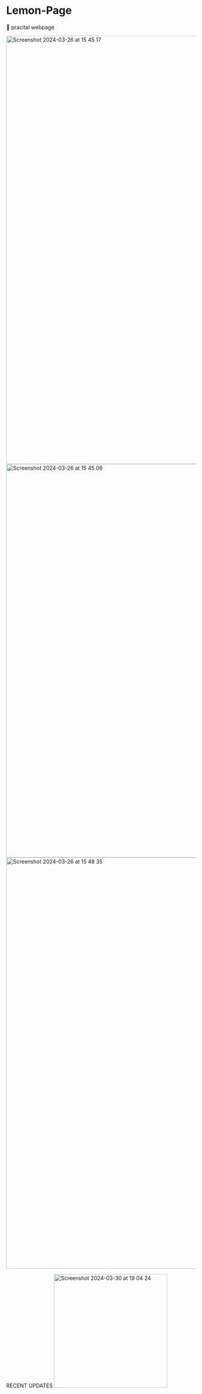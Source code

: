 # Lemon-Page
🍋 pracital webpage </br>

<img width="1135" alt="Screenshot 2024-03-26 at 15 45 17" src="https://github.com/sweet-orchard/Lemon-Page/assets/146839131/7a242582-e792-4b48-b9ca-449c56261011">
<img width="1043" alt="Screenshot 2024-03-26 at 15 45 06" src="https://github.com/sweet-orchard/Lemon-Page/assets/146839131/c45fa7e8-4359-446e-877d-b6b0d387ea75">
<img width="1090" alt="Screenshot 2024-03-26 at 15 48 35" src="https://github.com/sweet-orchard/Lemon-Page/assets/146839131/380a3710-ec2d-4411-8787-5c08ab423d24">


RECENT UPDATES
<img width="301" alt="Screenshot 2024-03-30 at 19 04 24" src="https://github.com/sweet-orchard/Lemon-Page/assets/146839131/396b9688-3b42-4244-bbb0-201dc21d7697">
